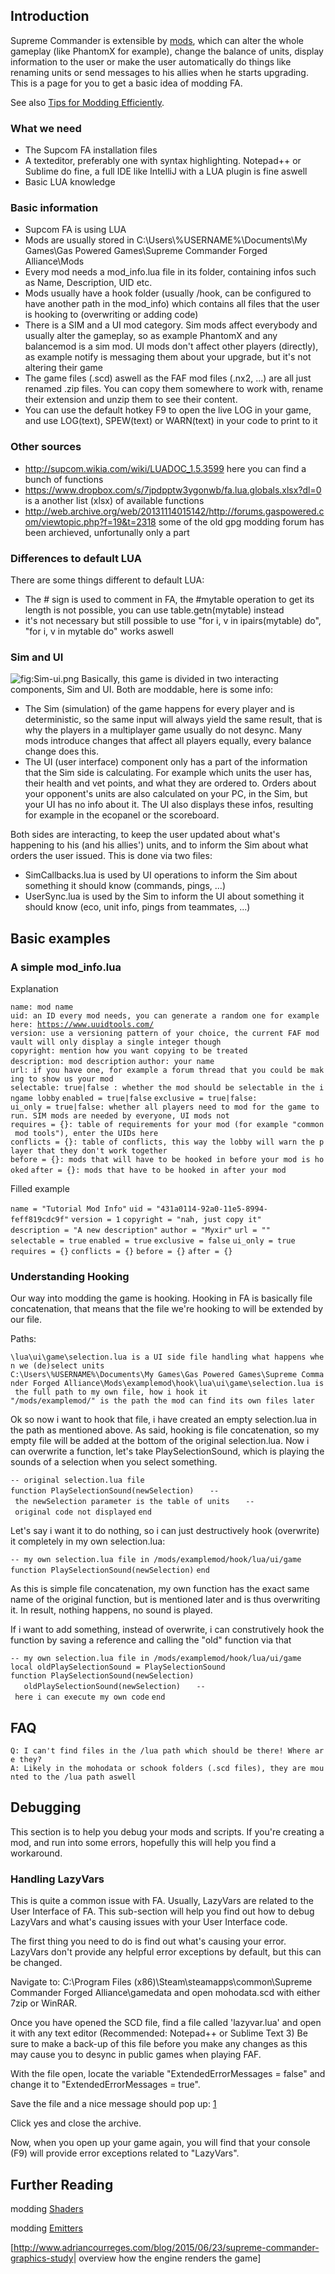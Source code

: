 ## Introduction

Supreme Commander is extensible by
[mods](Game_Modifications_(Mods) "wikilink"), which can alter the whole
gameplay (like PhantomX for example), change the balance of units,
display information to the user or make the user automatically do things
like renaming units or send messages to his allies when he starts
upgrading. This is a page for you to get a basic idea of modding FA.

See also [Tips for Modding
Efficiently](Tips_for_Modding_Efficiently "wikilink").

### What we need

-   The Supcom FA installation files
-   A texteditor, preferably one with syntax highlighting. Notepad++ or
    Sublime do fine, a full IDE like IntelliJ with a LUA plugin is fine
    aswell
-   Basic LUA knowledge

### Basic information

-   Supcom FA is using LUA
-   Mods are usually stored in C:\\Users\\%USERNAME%\\Documents\\My
    Games\\Gas Powered Games\\Supreme Commander Forged Alliance\\Mods
-   Every mod needs a mod_info.lua file in its folder, containing infos
    such as Name, Description, UID etc.
-   Mods usually have a hook folder (usually /hook, can be configured to
    have another path in the mod_info) which contains all files that the
    user is hooking to (overwriting or adding code)
-   There is a SIM and a UI mod category. Sim mods affect everybody and
    usually alter the gameplay, so as example PhantomX and any
    balancemod is a sim mod. UI mods don't affect other players
    (directly), as example notify is messaging them about your upgrade,
    but it's not altering their game
-   The game files (.scd) aswell as the FAF mod files (.nx2, ...) are
    all just renamed .zip files. You can copy them somewhere to work
    with, rename their extension and unzip them to see their content.
-   You can use the default hotkey F9 to open the live LOG in your game,
    and use LOG(text), SPEW(text) or WARN(text) in your code to print to
    it

### Other sources

-   <http://supcom.wikia.com/wiki/LUADOC_1.5.3599> here you can find a
    bunch of functions
-   <https://www.dropbox.com/s/7jpdpptw3ygonwb/fa.lua.globals.xlsx?dl=0>
    is a another list (xlsx) of available functions
-   <http://web.archive.org/web/20131114015142/http://forums.gaspowered.com/viewtopic.php?f=19&t=2318>
    some of the old gpg modding forum has been archieved, unfortunally
    only a part

### Differences to default LUA

There are some things different to default LUA:

-   The # sign is used to comment in FA, the #mytable operation to get
    its length is not possible, you can use table.getn(mytable) instead
-   it's not necessary but still possible to use "for i, v in
    ipairs(mytable) do", "for i, v in mytable do" works aswell

### Sim and UI

![](Sim-ui.png "fig:Sim-ui.png") Basically, this game is divided in two
interacting components, Sim and UI. Both are moddable, here is some
info:

-   The Sim (simulation) of the game happens for every player and is
    deterministic, so the same input will always yield the same result,
    that is why the players in a multiplayer game usually do not desync.
    Many mods introduce changes that affect all players equally, every
    balance change does this.
-   The UI (user interface) component only has a part of the information
    that the Sim side is calculating. For example which units the user
    has, their health and vet points, and what they are ordered to.
    Orders about your opponent's units are also calculated on your PC,
    in the Sim, but your UI has no info about it. The UI also displays
    these infos, resulting for example in the ecopanel or the
    scoreboard.

Both sides are interacting, to keep the user updated about what's
happening to his (and his allies') units, and to inform the Sim about
what orders the user issued. This is done via two files:

-   SimCallbacks.lua is used by UI operations to inform the Sim about
    something it should know (commands, pings, ...)
-   UserSync.lua is used by the Sim to inform the UI about something it
    should know (eco, unit info, pings from teammates, ...)

## Basic examples

### A simple mod_info.lua

Explanation

`name: mod name`
`uid: an ID every mod needs, you can generate a random one for example here: `[`https://www.uuidtools.com/`](https://www.uuidtools.com/)
`version: use a versioning pattern of your choice, the current FAF mod vault will only display a single integer though`
`copyright: mention how you want copying to be treated`
`description: mod description`
`author: your name`
`url: if you have one, for example a forum thread that you could be making to show us your mod`
`selectable: true|false : whether the mod should be selectable in the ingame lobby`
`enabled = true|false`
`exclusive = true|false:`
`ui_only = true|false: whether all players need to mod for the game to run. SIM mods are needed by everyone, UI mods not`
`requires = {}: table of requirements for your mod (for example "common mod tools"), enter the UIDs here`
`conflicts = {}: table of conflicts, this way the lobby will warn the player that they don't work together`
`before = {}: mods that will have to be hooked in before your mod is hooked`
`after = {}: mods that have to be hooked in after your mod`

Filled example

`name = "Tutorial Mod Info"`
`uid = "431a0114-92a0-11e5-8994-feff819cdc9f"`
`version = 1`
`copyright = "nah, just copy it"`
`description = "A new description"`
`author = "Myxir"`
`url = ""`
`selectable = true`
`enabled = true`
`exclusive = false`
`ui_only = true`
`requires = {}`
`conflicts = {}`
`before = {}`
`after = {}`

### Understanding Hooking

Our way into modding the game is hooking. Hooking in FA is basically
file concatenation, that means that the file we're hooking to will be
extended by our file.

Paths:

`\lua\ui\game\selection.lua is a UI side file handling what happens when we (de)select units`
`C:\Users\%USERNAME%\Documents\My Games\Gas Powered Games\Supreme Commander Forged Alliance\Mods\examplemod\hook\lua\ui\game\selection.lua is the full path to my own file, how i hook it`
`"/mods/examplemod/" is the path the mod can find its own files later`

Ok so now i want to hook that file, i have created an empty
selection.lua in the path as mentioned above. As said, hooking is file
concatenation, so my empty file will be added at the bottom of the
original selection.lua. Now i can overwrite a function, let's take
PlaySelectionSound, which is playing the sounds of a selection when you
select something.

`-- original selection.lua file`
`function PlaySelectionSound(newSelection)`
`   -- the newSelection parameter is the table of units`
`   -- original code not displayed`
`end`

Let's say i want it to do nothing, so i can just destructively hook
(overwrite) it completely in my own selection.lua:

`-- my own selection.lua file in /mods/examplemod/hook/lua/ui/game`
`function PlaySelectionSound(newSelection)`
`end`

As this is simple file concatenation, my own function has the exact same
name of the original function, but is mentioned later and is thus
overwriting it. In result, nothing happens, no sound is played.

If i want to add something, instead of overwrite, i can construtively
hook the function by saving a reference and calling the "old" function
via that

`-- my own selection.lua file in /mods/examplemod/hook/lua/ui/game`
`local oldPlaySelectionSound = PlaySelectionSound`
`function PlaySelectionSound(newSelection)`
`   oldPlaySelectionSound(newSelection)`
`   -- here i can execute my own code`
`end`

## FAQ

`Q: I can't find files in the /lua path which should be there! Where are they?`
`A: Likely in the mohodata or schook folders (.scd files), they are mounted to the /lua path aswell`

## Debugging

This section is to help you debug your mods and scripts. If you're
creating a mod, and run into some errors, hopefully this will help you
find a workaround.

### Handling LazyVars

This is quite a common issue with FA. Usually, LazyVars are related to
the User Interface of FA. This sub-section will help you find out how to
debug LazyVars and what's causing issues with your User Interface code.

The first thing you need to do is find out what's causing your error.
LazyVars don't provide any helpful error exceptions by default, but this
can be changed.

Navigate to: C:\\Program Files (x86)\\Steam\\steamapps\\common\\Supreme
Commander Forged Alliance\\gamedata and open mohodata.scd with either
7zip or WinRAR.

Once you have opened the SCD file, find a file called 'lazyvar.lua' and
open it with any text editor (Recommended: Notepad++ or Sublime Text 3)
Be sure to make a back-up of this file before you make any changes as
this may cause you to desync in public games when playing FAF.

With the file open, locate the variable "ExtendedErrorMessages = false"
and change it to "ExtendedErrorMessages = true".

Save the file and a nice message should pop up:
[1](https://i.gyazo.com/dca0f1768fc5ec5808b58b45809f92b0.png)

Click yes and close the archive.

Now, when you open up your game again, you will find that your console
(F9) will provide error exceptions related to "LazyVars".

## Further Reading

modding [Shaders](Shaders "wikilink")

modding [Emitters](Modding_Emitters "wikilink")

\[<http://www.adriancourreges.com/blog/2015/06/23/supreme-commander-graphics-study>\|
overview how the engine renders the game\]
